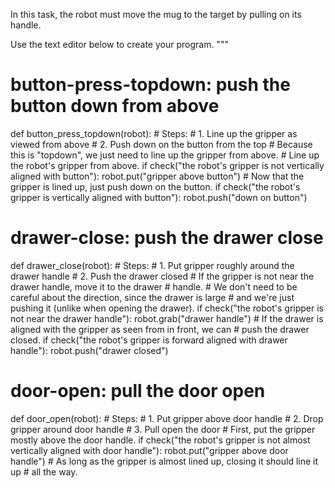 

In this task, the robot must move the mug to the target by pulling on its handle.

Use the text editor below to create your program.
"""

# button-press-topdown: push the button down from above
def button_press_topdown(robot):
    # Steps:
    #  1. Line up the gripper as viewed from above
    #  2. Push down on the button from the top
    # Because this is "topdown", we just need to line up the gripper from above.
    # Line up the robot's gripper from above.
    if check("the robot's gripper is not vertically aligned with button"):
        robot.put("gripper above button")
    # Now that the gripper is lined up, just push down on the button.
    if check("the robot's gripper is vertically aligned with button"):
        robot.push("down on button")

# drawer-close: push the drawer close
def drawer_close(robot):
    # Steps:
    #  1. Put gripper roughly around the drawer handle
    #  2. Push the drawer closed
    # If the gripper is not near the drawer handle, move it to the drawer
    # handle.
    # We don't need to be careful about the direction, since the drawer is large
    # and we're just pushing it (unlike when opening the drawer).
    if check("the robot's gripper is not near the drawer handle"):
        robot.grab("drawer handle")
    # If the drawer is aligned with the gripper as seen from in front, we can
    # push the drawer closed.
    if check("the robot's gripper is forward aligned with drawer handle"):
        robot.push("drawer closed")

# door-open: pull the door open
def door_open(robot):
    # Steps:
    #  1. Put gripper above door handle
    #  2. Drop gripper around door handle
    #  3. Pull open the door
    # First, put the gripper mostly above the door handle.
    if check("the robot's gripper is not almost vertically aligned with door handle"):
        robot.put("gripper above door handle")
    # As long as the gripper is almost lined up, closing it should line it up
    # all the way.
   